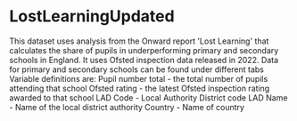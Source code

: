 # LostLearningUpdated
This dataset uses analysis from the Onward report 'Lost Learning' that calculates the share of pupils in underperforming primary and secondary schools in England. It uses Ofsted inspection data released in 2022. 
Data for primary and secondary schools can be found under different tabs 
Variable definitions are: 
Pupil number total - the total number of pupils attending that school 
Ofsted rating - the latest Ofsted inspection rating awarded to that school 
LAD Code - Local Authority District code
LAD Name - Name of the local district authority
Country - Name of country

